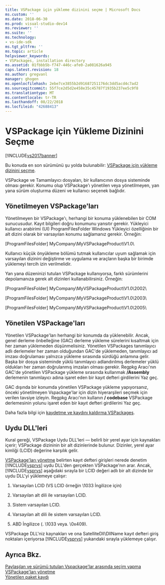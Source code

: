 ```yaml
---
title: VSPackage için yükleme dizinini seçme | Microsoft Docs
ms.custom: ''
ms.date: 2018-06-30
ms.prod: visual-studio-dev14
ms.reviewer: ''
ms.suite: ''
ms.technology:
- vs-ide-sdk
ms.tgt_pltfrm: ''
ms.topic: article
helpviewer_keywords:
- VSPackages, installation directory
ms.assetid: 01fbbb5b-f747-446c-afe0-2a081626a945
caps.latest.revision: 18
ms.author: gregvanl
manager: ghogen
ms.openlocfilehash: 2ebe7ce3855b2d91687251176dc3dd5acd4c7ad2
ms.sourcegitcommit: 55f7ce2d5d2e458e35c45787f1935b237ee5c9f8
ms.translationtype: MT
ms.contentlocale: tr-TR
ms.lasthandoff: 08/22/2018
ms.locfileid: "42688413"
---
```

# <a name="choosing-the-installation-directory-for-a-vspackage"></a>VSPackage için Yükleme Dizinini Seçme
[!INCLUDE[vs2017banner](../../includes/vs2017banner.md)]

Bu konuda en son sürümünü şu yolda bulunabilir: [VSPackage için yükleme dizinini seçme](https://docs.microsoft.com/visualstudio/extensibility/internals/choosing-the-installation-directory-for-a-vspackage).  
  
VSPackage ve Tamamlayıcı dosyaları, bir kullanıcının dosya sisteminde olması gerekir. Konumu olup VSPackage'ı yönetilen veya yönetilmeyen, yan yana sürüm oluşturma düzeni ve kullanıcı seçenek bağlıdır.  
  
## <a name="unmanaged-vspackages"></a>Yönetilmeyen VSPackage'ları  
 Yönetilmeyen bir VSPackage'ı, herhangi bir konuma yüklenebilen bir COM sunucusudur. Kayıt bilgileri doğru konumunu yansıtır gerekir. Yükleyici kullanıcı arabirimi (UI) ProgramFilesFolder Windows Yükleyici özelliğinin bir alt dizini olarak bir varsayılan konumu sağlamanız gerekir. Örneğin:  
  
 [ProgramFilesFolder] MyCompany\MyVSPackageProduct\V1.0\  
  
 Kullanıcı küçük önyükleme bölümü tutmak kullanıcılar uyum sağlamak için varsayılan dizinini değiştirme ve uygulama ve araçların başka bir birimde yüklemeyi tercih izin verilmelidir.  
  
 Yan yana düzeninizi tutulan VSPackage kullanıyorsa, farklı sürümlerini depolamanıza gerek alt dizinleri kullanabilirsiniz. Örneğin:  
  
 [ProgramFilesFolder] MyCompany\MyVSPackageProduct\V1.0\2002\  
  
 [ProgramFilesFolder] MyCompany\MyVSPackageProduct\V1.0\2003\  
  
 [ProgramFilesFolder] MyCompany\MyVSPackageProduct\V1.0\2005\  
  
## <a name="managed-vspackages"></a>Yönetilen VSPackage'ları  
 Yönetilen VSPackage'ları herhangi bir konumda da yüklenebilir. Ancak, genel derleme önbelleğine (GAC) derleme yükleme sürelerini kısaltmak için her zaman yüklemeden düşünmelisiniz. Yönetilen VSPackages tanımlayıcı adlı derlemeler her zaman olduğundan GAC'de yüklemeden, tanımlayıcı ad imzası doğrulaması yalnızca yükleme sırasında sürdüğü anlamına gelir. Başka bir dosya sisteminde yüklü tanımlayıcı adlandırılmış derlemeler yüklü oldukları her zaman doğrulanmış imzaları olması gerekir. Regpkg Aracı'nın GAC'de yönetilen VSPackage yükleme sırasında kullanmak **/Assembly** derlemenin tanımlayıcı adına işaret eden bir kayıt defteri girdilerini Yaz geç.  
  
 GAC dışında bir konumda yönetilen VSPackage yükleme yapıyorsanız, önceki yönetilmeyen Vspackage'lar için dizin hiyerarşileri seçmek için verilen tavsiye izleyin. Regpkg Aracı'nın kullanın **/ codebase** VSPackage derlemesinin yolunu işaret eden bir kayıt defteri girdilerini Yaz geç.  
  
 Daha fazla bilgi için [kaydetme ve kaydını kaldırma VSPackages](../../extensibility/registering-and-unregistering-vspackages.md).  
  
## <a name="satellite-dlls"></a>Uydu DLL'leri  
 Kural gereği, VSPackage Uydu DLL'leri — belirli bir yerel ayar için kaynakları içerir; VSPackage dizininin bir alt dizinlerinde bulunur. Dizinler, yerel ayar kimliği (LCID) değerine karşılık gelir.  
  
 [VSPackage'ları yönetme](../../extensibility/managing-vspackages.md) belirten kayıt defteri girişleri nerede denetim [!INCLUDE[vsprvs](../../includes/vsprvs-md.md)] uydu DLL'den gerçekten VSPackage'nın arar. Ancak, [!INCLUDE[vsprvs](../../includes/vsprvs-md.md)] aşağıdaki sırayla bir LCID değeri adlı bir alt dizinde bir uydu DLL'yi yüklemeye çalışır:  
  
1.  Varsayılan LCID (VS LCID örneğin \1033 İngilizce için)  
  
2.  Varsayılan alt dili ile varsayılan LCID.  
  
3.  Sistem varsayılan LCID.  
  
4.  Varsayılan alt dili ile sistem varsayılan LCID.  
  
5.  ABD İngilizce (. \1033 veya. \0x409).  
  
 VSPackage DLL'niz kaynakları ve ona SatelliteDll\DllName kayıt defteri giriş noktaları içeriyorsa [!INCLUDE[vsprvs](../../includes/vsprvs-md.md)] yukarıdaki sırayla yüklemeye çalışır.  
  
## <a name="see-also"></a>Ayrıca Bkz.  
 [Paylaşılan ve sürümü tutulan Vspackage'lar arasında seçim yapma](../../extensibility/choosing-between-shared-and-versioned-vspackages.md)   
 [VSPackage'ları yönetme](../../extensibility/managing-vspackages.md)   
 [Yönetilen paket kaydı](http://msdn.microsoft.com/en-us/f69e0ea3-6a92-4639-8ca9-4c9c210e58a1)

